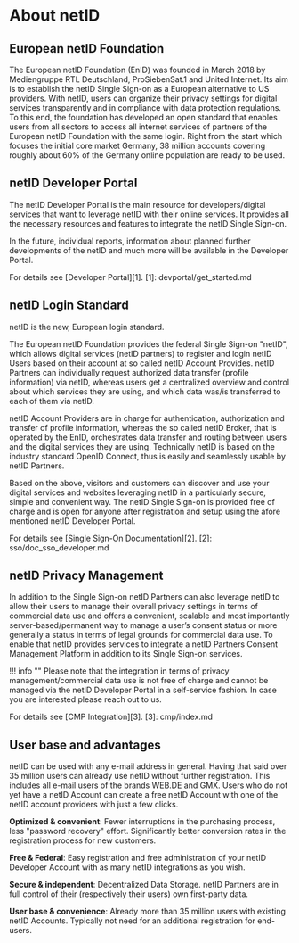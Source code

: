 # About netID

## European netID Foundation

The European netID Foundation (EnID) was founded in March 2018 by Mediengruppe RTL Deutschland, ProSiebenSat.1 and United Internet. Its aim is to establish the netID Single Sign-on as a European alternative to US providers. With netID, users can organize their privacy settings for digital services transparently and in compliance with data protection regulations. To this end, the foundation has developed an open standard that enables users from all sectors to access all internet services of partners of the European netID Foundation with the same login. Right from the start which focuses the initial core market Germany, 38 million accounts covering roughly about 60% of the Germany online population are ready to be used.

## netID Developer Portal

The netID Developer Portal is the main resource for developers/digital services that want to leverage netID with their online services. It provides all the necessary resources and features to integrate the netID Single Sign-on. 

In the future, individual reports, information about planned further developments of the netID and much more will be available in the Developer Portal.

For details see [Developer Portal][1].
[1]: devportal/get_started.md

## netID Login Standard

netID is the new, European login standard.

The European netID Foundation provides the federal Single Sign-on "netID", which allows digital services (netID partners) to register and login netID Users based on their account at so called netID Account Provides. netID Partners can individually request authorized data transfer (profile information) via netID, whereas users get a centralized overview and control about which services they are using, and which data was/is transferred to each of them via netID.   

netID Account Providers are in charge for authentication, authorization and transfer of profile information, whereas the so called netID Broker, that is operated by the EnID, orchestrates data transfer and routing between users and the digital services they are using. Technically netID is based on the industry standard OpenID Connect, thus is easily and seamlessly usable by netID Partners. 

 Based on the above, visitors and customers can discover and use your digital services and websites leveraging netID in a particularly secure, simple and convenient way. The netID Single Sign-on is provided free of charge and is open for anyone after registration and setup using the afore mentioned netID Developer Portal. 

For details see [Single Sign-On Documentation][2].
[2]: sso/doc_sso_developer.md

## netID Privacy Management

In addition to the Single Sign-on netID Partners can also leverage netID to allow their users to manage their overall privacy settings in terms of commercial data use and offers a convenient, scalable and most importantly server-based/permanent way to manage a user’s consent status or more generally a status in terms of legal grounds for commercial data use. To enable that netID provides services to integrate a netID Partners Consent Management Platform in addition to its Single Sign-on services. 

!!! info  ""
    Please note that the integration in terms of privacy management/commercial data use is not free of charge and cannot be managed via the netID Developer Portal in a self-service fashion. In case you are interested please reach out to us.

For details see [CMP Integration][3].
[3]: cmp/index.md 

## User base and advantages

netID can be used with any e-mail address in general. Having that said over 35 million users can already use netID without further registration. This includes all e-mail users of the brands WEB.DE and GMX. Users who do not yet have a netID Account can create a free netID Account with one of the netID account providers with just a few clicks.

**Optimized & convenient**: Fewer interruptions in the purchasing process, less "password recovery" effort. Significantly better conversion rates in the registration process for new customers.

**Free & Federal**: Easy registration and free administration of your netID Developer Account with as many netID integrations as you wish.

**Secure & independent**: Decentralized Data Storage. netID Partners are in full control of their (respectively their users) own first-party data.

**User base & convenience**: Already more than 35 million users with existing netID Accounts. Typically not need for an additional registration for end-users.
